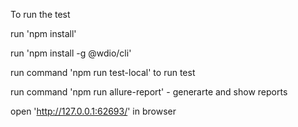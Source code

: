To run the test

run 'npm install'

run 'npm install -g @wdio/cli'

run command 'npm run test-local' to run test

run command 'npm run allure-report' - generarte and show reports

open 'http://127.0.0.1:62693/' in browser
